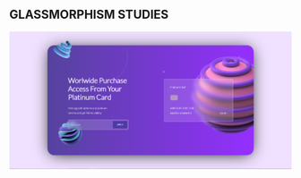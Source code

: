 ## GLASSMORPHISM STUDIES

![Layout](https://github.com/beatrizsabbatini/glassmorphism-study/blob/main/images/glassmorphism.PNG "Layout implementado")